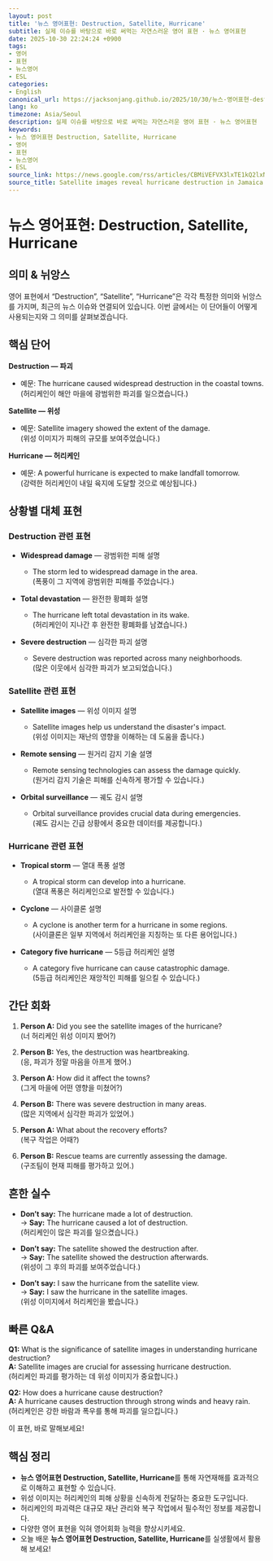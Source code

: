 ```yaml
---
layout: post
title: '뉴스 영어표현: Destruction, Satellite, Hurricane'
subtitle: 실제 이슈를 바탕으로 바로 써먹는 자연스러운 영어 표현 · 뉴스 영어표현
date: 2025-10-30 22:24:24 +0900
tags:
- 영어
- 표현
- 뉴스영어
- ESL
categories:
- English
canonical_url: https://jacksonjang.github.io/2025/10/30/뉴스-영어표현-destruction-satellite-hurricane/
lang: ko
timezone: Asia/Seoul
description: 실제 이슈를 바탕으로 바로 써먹는 자연스러운 영어 표현 · 뉴스 영어표현
keywords:
- 뉴스 영어표현 Destruction, Satellite, Hurricane
- 영어
- 표현
- 뉴스영어
- ESL
source_link: https://news.google.com/rss/articles/CBMiVEFVX3lxTE1kQ2lxN0VhWk1JTWFUWmtBRjczcU1IcHVoRHdRbERmUDZuTm9zWnY5V1l5RFJYRUM5SXo3Q1BBS1lna1pkdWtlWVdrVENObVlwVi1EYw?oc=5
source_title: Satellite images reveal hurricane destruction in Jamaica's towns
---
```


# 뉴스 영어표현: Destruction, Satellite, Hurricane

## 의미 & 뉘앙스

영어 표현에서 “Destruction”, “Satellite”, “Hurricane”은 각각 특정한 의미와 뉘앙스를 가지며, 최근의 뉴스 이슈와 연결되어 있습니다. 이번 글에서는 이 단어들이 어떻게 사용되는지와 그 의미를 살펴보겠습니다.

## 핵심 단어

**Destruction — 파괴**  
- 예문: The hurricane caused widespread destruction in the coastal towns.  
(허리케인이 해안 마을에 광범위한 파괴를 일으켰습니다.)

**Satellite — 위성**  
- 예문: Satellite imagery showed the extent of the damage.  
(위성 이미지가 피해의 규모를 보여주었습니다.)

**Hurricane — 허리케인**  
- 예문: A powerful hurricane is expected to make landfall tomorrow.  
(강력한 허리케인이 내일 육지에 도달할 것으로 예상됩니다.)

## 상황별 대체 표현

### Destruction 관련 표현
- **Widespread damage** — 광범위한 피해 설명  
  - The storm led to widespread damage in the area.  
  (폭풍이 그 지역에 광범위한 피해를 주었습니다.)

- **Total devastation** — 완전한 황폐화 설명  
  - The hurricane left total devastation in its wake.  
  (허리케인이 지나간 후 완전한 황폐화를 남겼습니다.)

- **Severe destruction** — 심각한 파괴 설명  
  - Severe destruction was reported across many neighborhoods.  
  (많은 이웃에서 심각한 파괴가 보고되었습니다.)

### Satellite 관련 표현
- **Satellite images** — 위성 이미지 설명  
  - Satellite images help us understand the disaster's impact.  
  (위성 이미지는 재난의 영향을 이해하는 데 도움을 줍니다.)

- **Remote sensing** — 원거리 감지 기술 설명  
  - Remote sensing technologies can assess the damage quickly.  
  (원거리 감지 기술은 피해를 신속하게 평가할 수 있습니다.)

- **Orbital surveillance** — 궤도 감시 설명  
  - Orbital surveillance provides crucial data during emergencies.  
  (궤도 감시는 긴급 상황에서 중요한 데이터를 제공합니다.)

### Hurricane 관련 표현
- **Tropical storm** — 열대 폭풍 설명  
  - A tropical storm can develop into a hurricane.  
  (열대 폭풍은 허리케인으로 발전할 수 있습니다.)

- **Cyclone** — 사이클론 설명  
  - A cyclone is another term for a hurricane in some regions.  
  (사이클론은 일부 지역에서 허리케인을 지칭하는 또 다른 용어입니다.)

- **Category five hurricane** — 5등급 허리케인 설명  
  - A category five hurricane can cause catastrophic damage.  
  (5등급 허리케인은 재앙적인 피해를 일으킬 수 있습니다.)

## 간단 회화

1. **Person A:** Did you see the satellite images of the hurricane?  
   (너 허리케인 위성 이미지 봤어?)
   
2. **Person B:** Yes, the destruction was heartbreaking.  
   (응, 파괴가 정말 마음을 아프게 했어.)

3. **Person A:** How did it affect the towns?  
   (그게 마을에 어떤 영향을 미쳤어?)

4. **Person B:** There was severe destruction in many areas.  
   (많은 지역에서 심각한 파괴가 있었어.)

5. **Person A:** What about the recovery efforts?  
   (복구 작업은 어때?)

6. **Person B:** Rescue teams are currently assessing the damage.  
   (구조팀이 현재 피해를 평가하고 있어.)

## 흔한 실수

- **Don’t say:** The hurricane made a lot of destruction.  
  → **Say:** The hurricane caused a lot of destruction.  
  (허리케인이 많은 파괴를 일으켰습니다.)

- **Don’t say:** The satellite showed the destruction after.  
  → **Say:** The satellite showed the destruction afterwards.  
  (위성이 그 후의 파괴를 보여주었습니다.)

- **Don’t say:** I saw the hurricane from the satellite view.  
  → **Say:** I saw the hurricane in the satellite images.  
  (위성 이미지에서 허리케인을 봤습니다.)

## 빠른 Q&A

**Q1:** What is the significance of satellite images in understanding hurricane destruction?  
**A:** Satellite images are crucial for assessing hurricane destruction.  
(허리케인 파괴를 평가하는 데 위성 이미지가 중요합니다.)

**Q2:** How does a hurricane cause destruction?  
**A:** A hurricane causes destruction through strong winds and heavy rain.  
(허리케인은 강한 바람과 폭우를 통해 파괴를 일으킵니다.)

이 표현, 바로 말해보세요!

## 핵심 정리
- **뉴스 영어표현 Destruction, Satellite, Hurricane**를 통해 자연재해를 효과적으로 이해하고 표현할 수 있습니다.
- 위성 이미지는 허리케인의 피해 상황을 신속하게 전달하는 중요한 도구입니다.
- 허리케인의 파괴력은 대규모 재난 관리와 복구 작업에서 필수적인 정보를 제공합니다.
- 다양한 영어 표현을 익혀 영어회화 능력을 향상시키세요. 
- 오늘 배운 **뉴스 영어표현 Destruction, Satellite, Hurricane**를 실생활에서 활용해 보세요!